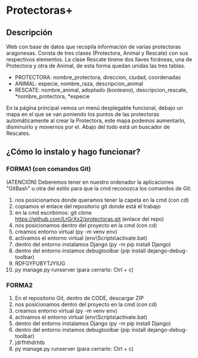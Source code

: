 # Protectoras+
## Descripción
Web con base de datos que recopila información de varias protectoras aragonesas.
Consta de tres clases (Protectora, Animal y Rescate) con sus respectivos elementos.
La clase Rescate tinene dos llaves foráneas, una de Protectora y otra de Animal,
de esta forma quedan unidas las tres tablas.

- PROTECTORA: nombre_protectora, direccion, ciudad, coordenadas                              
- ANIMAL: especie, nombre_raza, descripcion_animal
- RESCATE: nombre_animal, adoptado (booleano), descripcion_rescate, *nombre_protectora, *especie
 
En la página principal vemos un menú desplegable funcional, debajo un mapa en el que se van poniendo
los puntos de las protectoras automáticamente al crear la Protectora, este mapa podemos aumentarlo, 
disminuirlo y movernos por el. Abajo del todo está un buscador de Rescates.


## ¿Cómo lo instalo y hago funcionar?
### FORMA1 (con comandos Git)
(ATENCIÓN) Deberemos tener en nuestro ordenador la aplicaciones "GitBash" u otra del estilo para que la cmd reconozca los comandos de Git.
1. nos posicionamos donde queramos tener la capeta en la cmd (con cd)
2. copiamos el enlace del repositorio git donde está el trabajo
3. en la cmd escribimos: git clone https://github.com/LrGrXx2/protectoras.git (enlace del repo)
4. nos posicionamos dentro del proyecto en la cmd (con cd)
5. creamos entorno virtual (py -m venv env)
6. activamos el entorno virtual (env\Scripts\activate.bat)
7. dentro del entorno instalamos Django (py -m pip install Django)
8. dentro del entorno instamos debugtoolbar (pip install dejango-debug-toolbar)
9. RDFGYFUBYTJYIUG
10. py manage.py runserver (para cerrarlo: Ctrl + c)

### FORMA2
1. En el repositorio Git, dentro de CODE, descargar ZIP
2. nos posicionamos dentro del proyecto en la cmd (con cd)
3. creamos entorno virtual (py -m venv env)
4. activamos el entorno virtual (env\Scripts\activate.bat)
5. dentro del entorno instalamos Django (py -m pip install Django)
6. dentro del entorno instamos debugtoolbar (pip install dejango-debug-toolbar)
7. jdrfhthdrhtb
8. py manage.py runserver (para cerrarlo: Ctrl + c)
